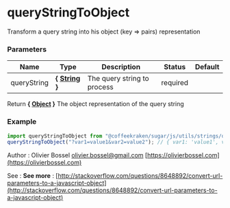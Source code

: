 # queryStringToObject

Transform a query string into his object (key => pairs) representation

### Parameters

| Name        | Type                                                                                                   | Description                 | Status   | Default |
| ----------- | ------------------------------------------------------------------------------------------------------ | --------------------------- | -------- | ------- |
| queryString | **{ [String](https://developer.mozilla.org/fr/docs/Web/JavaScript/Reference/Objets_globaux/String) }** | The query string to process | required |

Return **{ [Object](https://developer.mozilla.org/fr/docs/Web/JavaScript/Reference/Objets_globaux/Object) }** The object representation of the query string

### Example

```js
import queryStringToObject from "@coffeekraken/sugar/js/utils/strings/queryStringToObject";
queryStringToObject("?var1=value1&var2=value2"); // { var1: 'value1', var2: 'value2' }
```

Author : Olivier Bossel [olivier.bossel@gmail.com](mailto:olivier.bossel@gmail.com) [https://olivierbossel.com](https://olivierbossel.com)

See : **See more** : [http://stackoverflow.com/questions/8648892/convert-url-parameters-to-a-javascript-object](http://stackoverflow.com/questions/8648892/convert-url-parameters-to-a-javascript-object)
